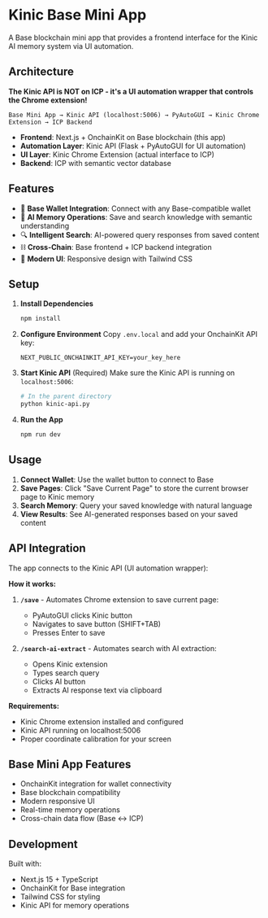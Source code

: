 # Kinic Base Mini App

A Base blockchain mini app that provides a frontend interface for the Kinic AI memory system via UI automation.

## Architecture

**The Kinic API is NOT on ICP - it's a UI automation wrapper that controls the Chrome extension!**

```
Base Mini App → Kinic API (localhost:5006) → PyAutoGUI → Kinic Chrome Extension → ICP Backend
```

- **Frontend**: Next.js + OnchainKit on Base blockchain (this app)
- **Automation Layer**: Kinic API (Flask + PyAutoGUI for UI automation)
- **UI Layer**: Kinic Chrome Extension (actual interface to ICP)
- **Backend**: ICP with semantic vector database

## Features

- 🔗 **Base Wallet Integration**: Connect with any Base-compatible wallet
- 🧠 **AI Memory Operations**: Save and search knowledge with semantic understanding
- 🔍 **Intelligent Search**: AI-powered query responses from saved content
- ⛓️ **Cross-Chain**: Base frontend + ICP backend integration
- 🎨 **Modern UI**: Responsive design with Tailwind CSS

## Setup

1. **Install Dependencies**
   ```bash
   npm install
   ```

2. **Configure Environment**
   Copy `.env.local` and add your OnchainKit API key:
   ```env
   NEXT_PUBLIC_ONCHAINKIT_API_KEY=your_key_here
   ```

3. **Start Kinic API** (Required)
   Make sure the Kinic API is running on `localhost:5006`:
   ```bash
   # In the parent directory
   python kinic-api.py
   ```

4. **Run the App**
   ```bash
   npm run dev
   ```

## Usage

1. **Connect Wallet**: Use the wallet button to connect to Base
2. **Save Pages**: Click "Save Current Page" to store the current browser page to Kinic memory
3. **Search Memory**: Query your saved knowledge with natural language
4. **View Results**: See AI-generated responses based on your saved content

## API Integration

The app connects to the Kinic API (UI automation wrapper):

**How it works:**
1. **`/save`** - Automates Chrome extension to save current page:
   - PyAutoGUI clicks Kinic button
   - Navigates to save button (SHIFT+TAB)
   - Presses Enter to save

2. **`/search-ai-extract`** - Automates search with AI extraction:
   - Opens Kinic extension
   - Types search query
   - Clicks AI button
   - Extracts AI response text via clipboard

**Requirements:**
- Kinic Chrome extension installed and configured
- Kinic API running on localhost:5006
- Proper coordinate calibration for your screen

## Base Mini App Features

- OnchainKit integration for wallet connectivity
- Base blockchain compatibility
- Modern responsive UI
- Real-time memory operations
- Cross-chain data flow (Base ↔ ICP)

## Development

Built with:
- Next.js 15 + TypeScript
- OnchainKit for Base integration
- Tailwind CSS for styling
- Kinic API for memory operations